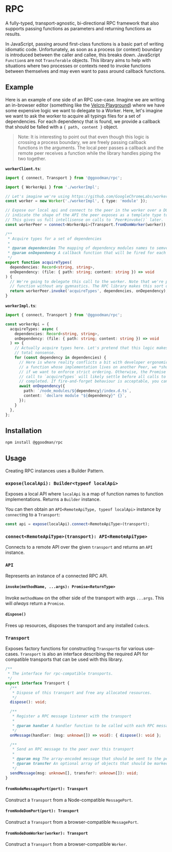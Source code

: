# RPC

A fully-typed, transport-agnostic, bi-directional RPC framework that also supports passing functions as parameters and returning functions as results.

In JavaScript, passing around first-class functions is a basic part of writing idiomatic code. Unfortunately, as soon as a process (or context) boundary is introduced between the caller and callee, this breaks down. JavaScript `Function`s are not `Transferable` objects. This library aims to help with situations where two processes or contexts need to invoke functions between themselves and may even want to pass around callback functions.

## Example

Here is an example of one side of an RPC use-case. Imagine we are writing an in-browser editor (something like the [Velcro Playground](https://ggoodman.github.io/velcro)) where we have some expensive logic we want to delegate to a Worker. Here, let's imagine we want to ask the worker to acquire all typings files for a set of dependencies. For each dependency that is found, we provide a callback that should be falled with a `{ path, content }` object.

> Note: It is interesting to point out that even though this logic is crossing a process boundary, we are freely passing callback functions in the arguments. The local peer passes a callback and the remote peer receives a function while the library handles piping the two together.

**`workerClient.ts`**:

```typescript
import { connect, Transport } from '@ggoodman/rpc';

import { WorkerApi } from './workerImpl';

// Let's imagine we're using https://github.com/GoogleChromeLabs/worker-plugin in a Webpack setup
const worker = new Worker('./workerImpl', { type: 'module' });

// Expose our local api and connect to the peer in the worker over a DOM worker transport. We
// indicate the shape of the API the peer exposes as a template type to the connect function.
// This gives us full intellisense on calls to `Peer#invoke()` later.
const workerPeer = connect<WorkerApi>(Transport.fromDomWorker(worker));

/**
 * Acquire types for a set of dependencies
 *
 * @param dependencies The mapping of dependency modules names to semver ranges
 * @param onDependency A callback function that will be fired for each discovered typing file
 */
export function acquireTypes(
  dependencies: Record<string, string>,
  onDependency: (file: { path: string; content: string }) => void
) {
  // We're going to delegate this call to the worker. Note that we're passing in the `onDependency`
  // function without any gymnastics. The RPC library makes this sort of workflow frictionless.
  return workerPeer.invoke('acquireTypes', dependencies, onDependency);
}
```

**`workerImpl.ts`**:

```typescript
import { connect, Transport } from '@ggoodman/rpc';

const workerApi = {
  acquireTypes: async (
    dependencies: Record<string, string>,
    onDependency: (file: { path: string; content: string }) => void
  ) => {
    // Actually acquire types here. Let's pretend that this logic makes sense even though it is
    // total nonsense.
    for (const dependency in dependencies) {
      // Here is where reality conflicts a bit with developer ergonomics. Since `onDependency` is
      // a function whose implementation lives on another Peer, we *should* await its invocation
      // if we want to enforce strict ordering. Otherwise, the Promise returned from the Peer's
      // call to `acquireTypes` will likely settle before all calls to `onDependency` have
      // completed. If fire-and-forget behaviour is acceptable, you can skip the `await` here.
      await onDependency({
        path: `/node_modules/${dependency}/index.d.ts`,
        content: `declare module "${dependency}" {}`,
      });
    }
  },
};
```

## Installation

```sh
npm install @ggoodman/rpc
```

## Usage

Creating RPC instances uses a Builder Pattern.

### `expose(localApi): Builder<typeof localApi>`

Exposes a local API where `localApi` is a map of function names to function implementations. Returns a `Builder` instance.

You can then obtain an `API<RemoteApiType, typeof localApi>` instance by `connect`ing to a `Transport`:

```typescript
const api = expose(localApi).connect<RemoteApiType>(transport);
```

### `connect<RemoteApiType>(transport): API<RemoteApiType>`

Connects to a remote API over the given `transport` and returns an `API` instance.

### `API`

Represents an instance of a connected RPC API.

#### `invoke(methodName, ...args): Promise<ReturnType>`

Invoke `methodName` on the other side of the transport with args `...args`. This will _always_ return a `Promise`.

#### `dispose()`

Frees up resources, disposes the transport and any installed `Codec`s.

### `Transport`

Exposes factory functions for constructing `Transport`s for various use-cases. `Transport` is also an interface describing the required API for compatible transports that can be used with this library.

```typescript
/**
 * The interface for rpc-compatible transports.
 */
export interface Transport {
  /**
   * Dispose of this transport and free any allocated resources.
   */
  dispose(): void;

  /**
   * Register a RPC message listener with the transport
   *
   * @param handler A handler function to be called with each RPC message received from a peer
   */
  onMessage(handler: (msg: unknown[]) => void): { dispose(): void };

  /**
   * Send an RPC message to the peer over this transport
   *
   * @param msg The array-encoded message that should be sent to the peer over the transport
   * @param transfer An optional array of objects that should be marked as transferrable when the transport supports it
   */
  sendMessage(msg: unknown[], transfer?: unknown[]): void;
}
```

#### `fromNodeMessagePort(port): Transport`

Construct a `Transport` from a Node-compatible `MessagePort`.

#### `fromNodeDomPort(port): Transport`

Construct a `Transport` from a browser-compatible `MessagePort`.

#### `fromNodeDomWorker(worker): Transport`

Construct a `Transport` from a browser-compatible `Worker`.
